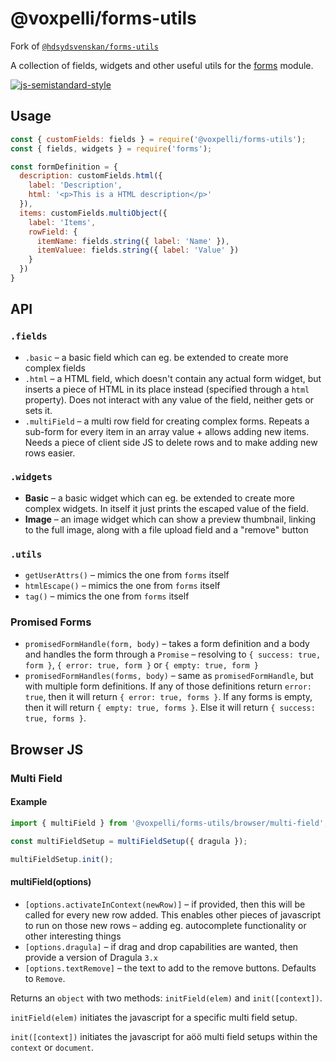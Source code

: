 # @voxpelli/forms-utils

Fork of [`@hdsydsvenskan/forms-utils`](https://github.com/Sydsvenskan/node-forms-utils)

A collection of fields, widgets and other useful utils for the [forms](https://www.npmjs.com/package/forms) module.

[![js-semistandard-style](https://img.shields.io/badge/code%20style-semistandard-brightgreen.svg?style=flat)](https://github.com/Flet/semistandard)

## Usage

```javascript
const { customFields: fields } = require('@voxpelli/forms-utils');
const { fields, widgets } = require('forms');

const formDefinition = {
  description: customFields.html({
    label: 'Description',
    html: '<p>This is a HTML description</p>'
  }),
  items: customFields.multiObject({
    label: 'Items',
    rowField: {
      itemName: fields.string({ label: 'Name' }),
      itemValuee: fields.string({ label: 'Value' })
    }
  })
}
```

## API

### `.fields`

* `.basic` – a basic field which can eg. be extended to create more complex fields
* `.html` – a HTML field, which doesn't contain any actual form widget, but inserts a piece of HTML in its place instead (specified through a `html` property). Does not interact with any value of the field, neither gets or sets it.
* `.multiField` – a multi row field for creating complex forms. Repeats a sub-form for every item in an array value + allows adding new items. Needs a piece of client side JS to delete rows and to make adding new rows easier.

### `.widgets`

* **Basic** – a basic widget which can eg. be extended to create more complex widgets. In itself it just prints the escaped value of the field.
* **Image** – an image widget which can show a preview thumbnail, linking to the full image, along with a file upload field and a "remove" button

### `.utils`

* `getUserAttrs()` – mimics the one from `forms` itself
* `htmlEscape()` – mimics the one from `forms` itself
* `tag()` – mimics the one from `forms` itself

### Promised Forms

* `promisedFormHandle(form, body)` – takes a form definition and a body and handles the form through a `Promise` – resolving to `{ success: true, form }`, `{ error: true, form }` or `{ empty: true, form }`
* `promisedFormHandles(forms, body)` – same as `promisedFormHandle`, but with multiple form definitions. If any of those definitions return `error: true`, then it will return `{ error: true, forms }`. If any forms is empty, then it will return `{ empty: true, forms }`. Else it will return `{ success: true, forms }`.

## Browser JS

### Multi Field

#### Example

```javascript
import { multiField } from '@voxpelli/forms-utils/browser/multi-field';

const multiFieldSetup = multiFieldSetup({ dragula });

multiFieldSetup.init();
```

#### multiField(options)

* `[options.activateInContext(newRow)]` – if provided, then this will be called for every new row added. This enables other pieces of javascript to run on those new rows – adding eg. autocomplete functionality or other interesting things
* `[options.dragula]` – if drag and drop capabilities are wanted, then provide a version of Dragula `3.x`
* `[options.textRemove]` – the text to add to the remove buttons. Defaults to `Remove`.

Returns an `object` with two methods: `initField(elem)` and `init([context])`.

`initField(elem)` initiates the javascript for a specific multi field setup.

`init([context])` initiates the javascript for aöö multi field setups within the `context` or `document`.

